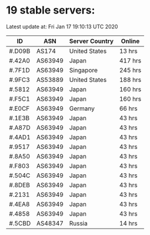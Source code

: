 # 19 stable servers:

Latest update at: Fri Jan 17 19:10:13 UTC 2020

| ID | ASN | Server Country | Online |
| -- | --- | -------------- | ------ |
| #.D09B | AS174 | United States | 13 hrs |
| #.42A0 | AS63949 | Japan | 417 hrs |
| #.7F1D | AS63949 | Singapore | 245 hrs |
| #.9FC3 | AS53889 | United States | 188 hrs |
| #.5812 | AS63949 | Japan | 160 hrs |
| #.F5C1 | AS63949 | Japan | 160 hrs |
| #.E0CF | AS63949 | Germany | 66 hrs |
| #.1E3B | AS63949 | Japan | 43 hrs |
| #.A87D | AS63949 | Japan | 43 hrs |
| #.4AD1 | AS63949 | Japan | 43 hrs |
| #.9517 | AS63949 | Japan | 43 hrs |
| #.8A50 | AS63949 | Japan | 43 hrs |
| #.F803 | AS63949 | Japan | 43 hrs |
| #.504C | AS63949 | Japan | 43 hrs |
| #.8DEB | AS63949 | Japan | 43 hrs |
| #.2131 | AS63949 | Japan | 43 hrs |
| #.4EA8 | AS63949 | Japan | 43 hrs |
| #.4858 | AS63949 | Japan | 43 hrs |
| #.5CBD | AS48347 | Russia | 14 hrs |

